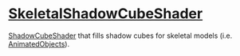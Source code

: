# [SkeletalShadowCubeShader](SkeletalShadowCubeShader.hpp)

[ShadowCubeShader](../ShadowCubeShader.md) that fills shadow cubes for skeletal models (i.e. [AnimatedObjects](../../../../animation/AnimatedObject.md)).